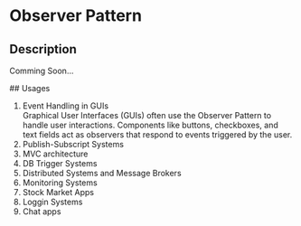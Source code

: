 # Observer Pattern
## Description
<p>Comming Soon...</p>
## Usages
<ol>
    <li>Event Handling in GUIs</li>
        Graphical User Interfaces (GUIs) often use the Observer Pattern to handle user interactions. Components like buttons, checkboxes, and text fields act as observers that respond to events triggered by the user.
    <li>Publish-Subscript Systems</li>
    <li>MVC architecture</li>
    <li>DB Trigger Systems</li>
    <li>Distributed Systems and Message Brokers</li>
    <li>Monitoring Systems</li>
    <li>Stock Market Apps</li>
    <li>Loggin Systems</li>
    <li>Chat apps</li>
</ol>
